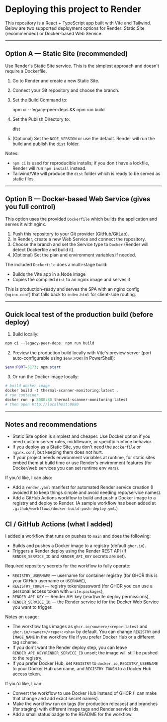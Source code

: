 # Deploying this project to Render

This repository is a React + TypeScript app built with Vite and Tailwind.
Below are two supported deployment options for Render: Static Site (recommended) or Docker-based Web Service.

---

## Option A — Static Site (recommended)

Use Render's Static Site service. This is the simplest approach and doesn't require a Dockerfile.

1. Go to Render and create a new Static Site.
2. Connect your Git repository and choose the branch.
3. Set the Build Command to:

   npm ci --legacy-peer-deps && npm run build

4. Set the Publish Directory to:

   dist

5. (Optional) Set the `NODE_VERSION` or use the default. Render will run the build and publish the `dist` folder.

Notes:

- `npm ci` is used for reproducible installs; if you don't have a lockfile, Render will run `npm install` instead.
- Tailwind/Vite will produce the `dist` folder which is ready to be served as static files.

---

## Option B — Docker-based Web Service (gives you full control)

This option uses the provided `Dockerfile` which builds the application and serves it with nginx.

1. Push this repository to your Git provider (GitHub/GitLab).
2. In Render, create a new Web Service and connect the repository.
3. Choose the branch and set the Service type to `Docker` (Render will detect Dockerfile and build it).
4. (Optional) Set the plan and environment variables if needed.

The included `Dockerfile` does a multi-stage build:

- Builds the Vite app in a Node image
- Copies the compiled `dist` to an nginx image and serves it

This is production-ready and serves the SPA with an nginx config (`nginx.conf`) that falls back to `index.html` for client-side routing.

---

## Quick local test of the production build (before deploy)

1. Build locally:

```powershell
npm ci --legacy-peer-deps; npm run build
```

2. Preview the production build locally with Vite's preview server (port auto-configurable using `$env:PORT` in PowerShell):

```powershell
$env:PORT=5173; npm start
```

3. Or run the Docker image locally:

```powershell
# build docker image
docker build -t thermal-scanner-monitoring:latest .
# run container
docker run -p 8080:80 thermal-scanner-monitoring:latest
# then open http://localhost:8080
```

---

## Notes and recommendations

- Static Site option is simplest and cheaper. Use Docker option if you need custom server rules, middleware, or specific runtime behavior.
- If you deploy as a Static Site, you don't need the `Dockerfile` or `nginx.conf`, but keeping them does not hurt.
- If your project needs environment variables at runtime, for static sites embed them at build time or use Render's environment features (for Docker/web services you can set runtime env vars).

If you'd like, I can also:

- Add a `render.yaml` manifest for automated Render service creation (I avoided it to keep things simple and avoid needing repo/service names).
- Add a GitHub Actions workflow to build and push a Docker image to a registry and deploy to Render.
  (A sample workflow has been added at `.github/workflows/docker-build-push-deploy.yml`.)

## CI / GitHub Actions (what I added)

I added a workflow that runs on pushes to `main` and does the following:

- Builds and pushes a Docker image to a registry (default `ghcr.io`).
- Triggers a Render deploy using the Render REST API (if `RENDER_SERVICE_ID` and `RENDER_API_KEY` secrets are set).

Required repository secrets for the workflow to fully operate:

- `REGISTRY_USERNAME` — username for container registry (for GHCR this is your GitHub username or `USERNAME`),
- `REGISTRY_TOKEN` — registry token/password (for GHCR you can use a personal access token with `write:packages`),
- `RENDER_API_KEY` — Render API key (read/write deploy permissions),
- `RENDER_SERVICE_ID` — the Render service id for the Docker Web Service you want to trigger.

Notes on usage:

- The workflow tags images as `ghcr.io/<owner>/<repo>:latest` and `ghcr.io/<owner>/<repo>:<sha>` by default. You can change `REGISTRY` and `IMAGE_NAME` in the workflow file if you prefer Docker Hub or a different tag scheme.
- If you don't want the Render deploy step, you can leave `RENDER_API_KEY`/`RENDER_SERVICE_ID` unset; the image will still be pushed to the registry.
- If you prefer Docker Hub, set `REGISTRY` to `docker.io`, `REGISTRY_USERNAME` to your Docker Hub username, and `REGISTRY_TOKEN` to a Docker Hub access token.

If you'd like, I can:

- Convert the workflow to use Docker Hub instead of GHCR (I can make that change and add exact secret names).
- Make the workflow run on tags (for production releases) and branches (for staging) with different image tags and Render service ids.
- Add a small status badge to the README for the workflow.
